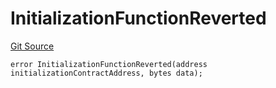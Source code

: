 # InitializationFunctionReverted
[Git Source](https://github.com/thrackle-io/tron/blob/35220e3468902ae927d760ed6963ae4507446c20/src/client/token/handler/diamond/HandlerDiamondLib.sol)


```solidity
error InitializationFunctionReverted(address initializationContractAddress, bytes data);
```

